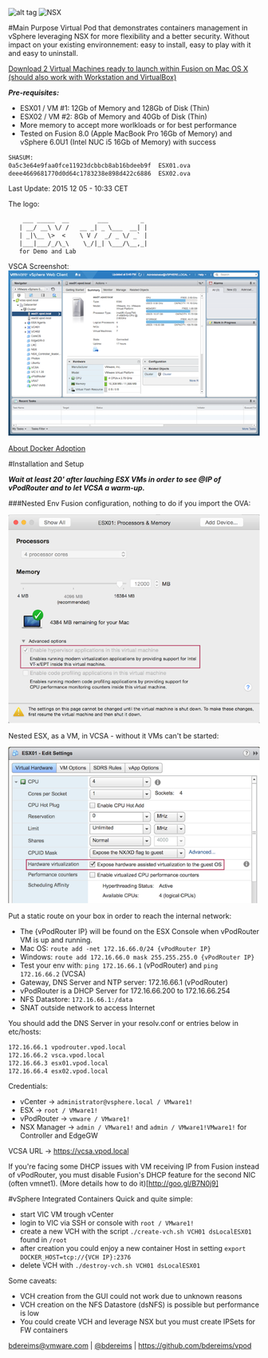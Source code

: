 ![alt tag](http://blogs.vmware.com/vmworld/files/2015/08/CNA_logo-300x203.png) ![NSX](http://vlenzker.net/wp-content/uploads/2015/10/NSX.png)

#Main Purpose
Virtual Pod that demonstrates containers management in vSphere leveraging NSX for more flexibility and a better security.
Without impact on your existing environnement: easy to install, easy to play with it and easy to uninstall.

[Download 2 Virtual Machines ready to launch within Fusion on Mac OS X (should also work with Workstation and VirtualBox)](https://blue-tale.mooo.com/owncloud/index.php/s/B6xnqb2lDqVoc5p)

***Pre-requisites:***
- ESX01 / VM #1: 12Gb of Memory and 128Gb of Disk (Thin)
- ESX02 / VM #2: 8Gb of Memory and 40Gb of Disk (Thin)
- More memory to accept more worlkloads or for best performance
- Tested on Fusion 8.0 (Apple MacBook Pro 16Gb of Memory) and vSphere 6.0U1 (Intel NUC i5 16Gb of Memory) with success

```
SHASUM:
0a5c3e64e9faa0fce11923dcbbcb8ab16bdeeb9f  ESX01.ova
deee4669681770d0d64c1783238e898d422c6886  ESX02.ova
```

Last Update: 2015 12 05 - 10:33 CET

The logo:
```
    ___ _____  __        ___         _    
   | __/ __\ \/ /   __ _| _ \___  __| |   
   | _|\__ \>  <    \ V /  _/ _ \/ _` |   
   |___|___/_/\_\    \_/|_| \___/\__,_|   
   for Demo and Lab         
```                                         

VSCA Screenshot:
![VCSA Screenshot](https://github.com/bdereims/vpod/blob/master/nested/VCSA%20vPod.png)

[About Docker Adoption](https://www.datadoghq.com/docker-adoption/?utm_medium=social&utm_source=googleplus&utm_campaign=docker-2681022)

#Installation and Setup

***Wait at least 20' after lauching ESX VMs in order to see @IP of vPodRouter and to let VCSA a warm-up.***
 
###Nested Env
Fusion configuration, nothing to do if you import the OVA:

![Fusion Configurqtion](https://github.com/bdereims/vpod/blob/master/nested/VT-x%20EPT%20Fusion.png)

Nested ESX, as a VM, in VCSA - without it VMs can't be started:

![ESX Configuration](https://github.com/bdereims/vpod/blob/master/nested/Expose%20Hardware%20Nested%20ESX.png)

Put a static route on your box in order to reach the internal network:
- The {vPodRouter IP} will be found on the ESX Console when vPodRouter VM is up and running.
- Mac OS: ```route add -net 172.16.66.0/24 {vPodRouter IP}```
- Windows: ```route add 172.16.66.0 mask 255.255.255.0 {vPodRouter IP}```
- Test your env with: ```ping 172.16.66.1``` (vPodRouter) and ```ping 172.16.66.2``` (VCSA)
- Gateway, DNS Server and NTP server: 172.16.66.1 (vPodRouter)
- vPodRouter is a DHCP Server for 172.16.66.200 to 172.16.66.254
- NFS Datastore: ```172.16.66.1:/data```
- SNAT outside network to access Internet
                
You should add the DNS Server in your resolv.conf or entries below in etc/hosts:
```
172.16.66.1 vpodrouter.vpod.local
172.16.66.2 vsca.vpod.local
172.16.66.3 esx01.vpod.local
172.16.66.4 esx02.vpod.local
```

Credentials:
- vCenter -> ```administrator@vsphere.local / VMware1!```
- ESX -> ```root / VMware1!```
- vPodRouter -> ```vmware / VMware1!```
- NSX Manager -> ```admin / VMware1!``` and ```admin / VMware1!VMware1!``` for Controller and EdgeGW

VCSA URL -> https://vcsa.vpod.local

If you're facing some DHCP issues with VM receiving IP from Fusion instead
of vPodRouter, you must disable Fusion's DHCP feature for the second NIC (often vmnet1).
(More details how to do it)[http://goo.gl/B7N0j9]

#vSphere Integrated Containers
Quick and quite simple:
- start VIC VM trough vCenter
- login to VIC via SSH or console with ```root / VMware1!```
- create a new VCH with the script ```./create-vch.sh VCH01 dsLocalESX01``` found in ```/root```
- after creation you could enjoy a new container Host in setting ```export DOCKER_HOST=tcp://{VCH IP}:2376```
- delete VCH with ```./destroy-vch.sh VCH01 dsLocalESX01```

Some caveats:
- VCH creation from the GUI could not work due to unknown reasons
- VCH creation on the NFS Datastore (dsNFS) is possible but performance is low
- You could create VCH and leverage NSX but you must create IPSets for FW containers


bdereims@vmware.com | [@bdereims](https://twitter.com/bdereims) | https://github.com/bdereims/vpod

